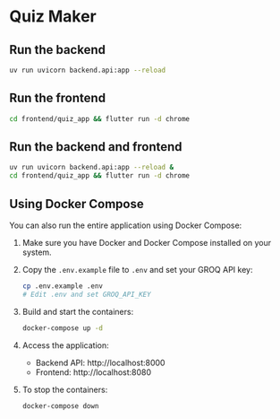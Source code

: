# Quiz Maker

## Run the backend

```bash
uv run uvicorn backend.api:app --reload
```

## Run the frontend

```bash
cd frontend/quiz_app && flutter run -d chrome
```

## Run the backend and frontend

```bash
uv run uvicorn backend.api:app --reload &
cd frontend/quiz_app && flutter run -d chrome
```

## Using Docker Compose

You can also run the entire application using Docker Compose:

1. Make sure you have Docker and Docker Compose installed on your system.
2. Copy the `.env.example` file to `.env` and set your GROQ API key:
   ```bash
   cp .env.example .env
   # Edit .env and set GROQ_API_KEY
   ```
3. Build and start the containers:
   ```bash
   docker-compose up -d
   ```
4. Access the application:
   - Backend API: http://localhost:8000
   - Frontend: http://localhost:8080

5. To stop the containers:
   ```bash
   docker-compose down
   ```
